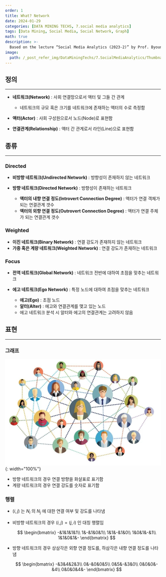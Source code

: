 ```yaml
---
order: 1
title: What? Network
date: 2024-01-29
categories: [DATA MINING TECHS, 7.social media analytics]
tags: [Data Mining, Social Media, Social Network, Graph]
math: true
description: >-
  Based on the lecture “Social Media Analytics (2023-2)” by Prof. Byoung Gu Choi, Dept. of Data Science, The Grad. School, Kookmin Univ.
image:
  path: /_post_refer_img/DataMiningTechs/7.SocialMediaAnalytics/Thumbnail.jpg
---
```


## 정의
-----

- **네트워크(Network)** : 사회 연결망으로서 액터 및 그들 간 관계
    - 네트워크의 규모 혹은 크기를 네트워크에 존재하는 액터의 수로 측정함

- **액터(Actor)** : 사회 구성원으로서 노드(Node)로 표현함

- **연결관계(Relationship)** : 액터 간 관계로서 라인(Line)으로 표현함

## 종류
-----

### Directed

- **비방향 네트워크(Undirected Network)** : 방향성이 존재하지 않는 네트워크

- **방향 네트워크(Directed Network)** : 방향성이 존재하는 네트워크
    - **액터의 내향 연결 정도(Introvert Connection Degree)** : 액터가 연결 객체가 되는 연결관계 갯수
    - **액터의 외향 연결 정도(Outrovert Connection Degree)** : 액터가 연결 주체가 되는 연결관계 갯수

### Weighted

- **이진 네트워크(Binary Network)** : 연결 강도가 존재하지 않는 네트워크
- **가중 혹은 계량 네트워크(Weighted Network)** : 연결 강도가 존재하는 네트워크

### Focus

- **전역 네트워크(Global Network)** : 네트워크 전반에 대하여 초점을 맞추는 네트워크

- **에고 네트워크(Ego Network)** : 특정 노드에 대하여 초점을 맞추는 네트워크
    - **에고(Ego)** : 초점 노드
    - **알터(Alter)** : 에고와 연결관계를 맺고 있는 노드
    - 에고 네트워크 분석 시 알터와 에고의 연결관계는 고려하지 않음

## 표현
-----

### 그래프

![01](/_post_refer_img/DataMiningTechs/7.SocialMediaAnalytics/01-01.jpg){: width="100%"}

- 방향 네트워크의 경우 연결 방향을 화살표로 표기함
- 계량 네트워크의 경우 연결 강도를 숫자로 표기함

### 행렬

- $(i, j)$ 는 $N_i$ 의 $N_j$ 에 대한 연결 여부 및 강도를 나타냄

- 비방향 네트워크의 경우 $(i, j)=(j, i)$ 인 대칭 행렬임

    $$
    \begin{bmatrix}
    -&1&1&1&1\\
    1&-&1&0&1\\ 
    1&1&-&1&0\\
    1&0&1&-&1\\
    1&1&0&1&-
    \end{bmatrix}
    $$

- 방향 네트워크의 경우 상삼각은 외향 연결 정도를, 하삼각은 내향 연결 정도를 나타냄

    $$
    \begin{bmatrix}
    -&3&4&2&3\\
    0&-&0&0&5\\ 
    0&5&-&3&0\\
    0&0&0&-&4\\
    0&0&0&4&-
    \end{bmatrix}
    $$